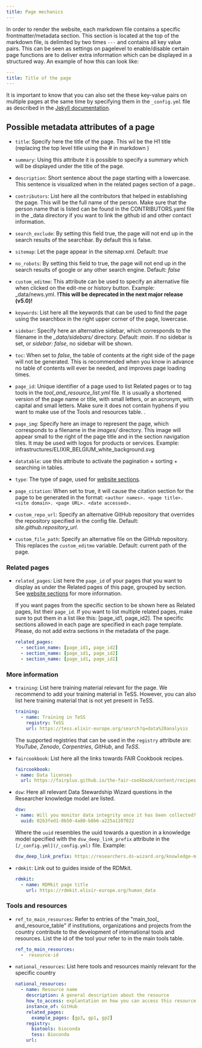 ```yaml
---
title: Page mechanics
---
```


In order to render the website, each markdown file contains a specific frontmatter/metadata section. This section is located at the top of the markdown file, is delimited by two times `---` and contains all key value pairs. This can be seen as settings on pagelevel to enable/disable certain page functions are to deliver extra information which can be displayed in a structured way. An example of how this can look like:

```yaml
---
title: Title of the page
---
```

It is important to know that you can also set the these key-value pairs on multiple pages at the same time by specifying them in the `_config.yml` file as described in the [Jekyll documentation](https://jekyllrb.com/docs/configuration/front-matter-defaults/).

## Possible metadata attributes of a page


* `title`: Specify here the title of the page. This wil be the H1 title (replacing the top level title using the # in markdown )

* `summary`: Using this attribute it is possible to specify a summary which will be displayed under the title of the page.

* `description`: Short sentence about the page starting with a lowercase. This sentence is visualized when in the related pages section of a page..

* `contributors`: List here all the contributors that helped in establishing the page. This will be the full name of the person. Make sure that the person name that is listed can be found in the CONTRIBUTORS.yaml file in the _data directory if you want to link the github id and other contact information.

* `search_exclude`: By setting this field true, the page will not end up in the search results of the searchbar. By default this is false.

* `sitemap`: Let the page appear in the sitemap.xml. Default: *true*

* `no_robots`: By setting this field to true, the page will not end up in the search results of google or any other search engine. Default: *false*

* `custom_editme`: This attribute can be used to specify an alternative file when clicked on the edit-me or history button. Example: _data/news.yml. **!This will be deprecated in the next major release (v5.0)!**

* `keywords`: List here all the keywords that can be used to find the page using the searchbox in the right upper corner of the page, lowercase.

* `sidebar`: Specify here an alternative sidebar, which corresponds to the filename in the *_data/sidebars/* directory. Default: *main*. If no sidebar is set, or *sidebar: false*, no sidebar will be shown.

* `toc`: When set to *false*, the table of contents at the right side of the page will not be generated. This is recommended when you know in advance no table of contents will ever be needed, and improves page loading times.

* `page_id`: Unique identifier of a page used to list Related pages or to tag tools in the *tool_and_resource_list.yml* file. It is usually a shortened version of the page name or title, with small letters, or an acronym, with capital and small letters. Make sure it does not contain hyphens if you want to make use of the Tools and resources table. .

* `page_img`: Specify here an image to represent the page, which corresponds to a filename in the *images/* directory. This image will appear small to the right of the page title and in the section navigation tiles. It may be used with logos for products or services. Example: infrastructures/ELIXIR_BELGIUM_white_background.svg

* `datatable`: use this attribute to activate the pagination + sorting + searching in tables.

* `type`: The type of page, used for [website sections](website_sections).

* `page_citation`: When set to true, it will cause the citation section for the page to be generated in the format: `<author names>. <page title>. <site domain>. <page URL>. <date accessed>.`

* `custom_repo_url`: Specify an alternative GitHub repository that overrides the repository specified in the config file. Default: *site.github.repository_url*.

* `custom_file_path`: Specify an alternative file on the GitHub repository. This replaces the `custom_editme` variable. Default: current path of the page.

### Related pages

* `related_pages`: List here the `page_id` of your pages that you want to display as under the Related pages of this page, grouped by section. See [website sections](website_sections) for more information.

  If you want pages from the specific section to be shown here as Related pages, list their `page_id`. If you want to list multiple related pages, make sure to put them in a list like this: [page_id1, page_id2]. The specific sections allowed in each page are specified in each page template. Please, do not add extra sections in the metadata of the page.

  ```yml
  related_pages:
    - section_name: [page_id1, page_id2]
    - section_name: [page_id1, page_id2]
    - section_name: [page_id1, page_id2]
  ```


### More information


* `training`: List here training material relevant for the page. We recommend to add your training material in TeSS. However, you can also list here training material that is not yet present in TeSS.

  ```yml
  training:
    - name: Training in TeSS
      registry: TeSS
      url: https://tess.elixir-europe.org/search?q=data%20analysis
  ```

  The supported registries that can be used in the `registry` attribute are: *YouTube*, *Zenodo*, *Carpentries*, *GitHub*, and *TeSS*.

* `faircookbook`: List here all the links towards FAIR Cookbook recipes.

  ```yml
  faircookbook:
  - name: Data licenses
    url: https://fairplus.github.io/the-fair-cookbook/content/recipes/reusability/ATI_licensing_data.html
  ```

* `dsw`: Here all relevant Data Stewardship Wizard questions in the Researcher knowledge model are listed.

  ```yml
  dsw:
  - name: Will you monitor data integrity once it has been collected?
    uuid: 02b3fed1-0b50-4a80-b8b6-a225a1107022
  ```
  Where the `uuid` resembles the uuid towards a question in a knowledge model specified with the `dsw_deep_link_prefix` attribute in the `[/_config.yml](/_config.yml)` file. Example:
  ```yml
  dsw_deep_link_prefix: https://researchers.ds-wizard.org/knowledge-models/dsw:root:latest/preview?questionUuid=
  ```

* `rdmkit`: Link out to guides inside of the RDMkit.
  ```yml
  rdmkit:
    - name: RDMkit page title
      url: https://rdmkit.elixir-europe.org/human_data
  ```

### Tools and resources

* `ref_to_main_resources`: Refer to entries of the "main_tool_ and_resource_table" if institutions, organizations and projects from the country contribute to the development of international tools and resources. List the id of the tool your refer to in the main tools table.

  ```yml
  ref_to_main_resources:
    -  resource-id
  ```
* `national_resources`: List here tools and resources mainly relevant for the specific country

  ```yml
  national_resources:
    - name: Resource name
      description: A general description about the resource
      how_to_access: explantation on how you can access this resource
      instance_of: GitHub
      related_pages:
        example_pages: [gp3, gp1, gp2]
      registry:
        biotools: bioconda
        tess: Bioconda
      url:
  ```




